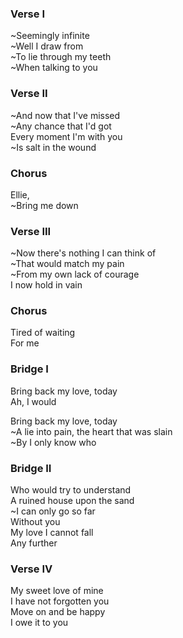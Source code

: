 ### Verse I
~Seemingly infinite  
~Well I draw from  
~To lie through my teeth  
~When talking to you

### Verse II
~And now that I've missed  
~Any chance that I'd got  
Every moment I'm with you  
~Is salt in the wound

### Chorus
Ellie,  
~Bring me down

### Verse III
~Now there's nothing I can think of  
~That would match my pain  
~From my own lack of courage  
I now hold in vain

### Chorus
Tired of waiting  
For me

### Bridge I
Bring back my love, today  
Ah, I would

Bring back my love, today  
~A lie into pain, the heart that was slain  
~By I only know who

### Bridge II
Who would try to understand  
A ruined house upon the sand  
~I can only go so far  
Without you  
My love I cannot fall  
Any further

### Verse IV
My sweet love of mine  
I have not forgotten you  
Move on and be happy  
I owe it to you
